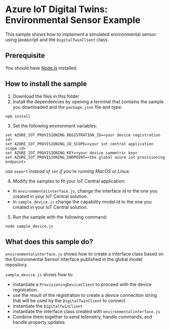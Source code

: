 # Azure IoT Digital Twins: Environmental Sensor Example

This sample shows how to implement a simulated environmental sensor using javascript and the `DigitalTwinClient` class.

## Prerequisite

You should have [Node.js](https://nodejs.org/en/) installed.

## How to install the sample

1. Download the files in this folder
2. Install the dependencies by opening a terminal that contains the sample you downloaded and the `package.json` file and type:

```shell
npm install
```

3. Set the following environment variables:

```shell
set AZURE_IOT_PROVISIONING_REGISTRATION_ID=<your device registration id>
set AZURE_IOT_PROVISIONING_ID_SCOPE=<your iot central application scope id>
set AZURE_IOT_PROVISIONING_KEY=<your device symmetric key>
set AZURE_IOT_PROVISIONING_ENDPOINT=<the global azure iot provisioning endpoint>
```
*use `export` instead of `set` if you're running MacOS or Linux.*

4. Modify the samples to fit your IoT Central application:
- In `environmentalinterface.js`, change the interface id to the one you created in your IoT Central solution.
- In `sample_device.js` change the capability model id to the one you created in your IoT Central solution.

5. Run the sample with the following command:

```shell
node sample_device.js
```

## What does this sample do?

`environmentalinterface.js` shows how to create a interface class based on the Environmental Sensor interface published in the global model repository.

`sample_device.js` shows how to:
- instantiate a `ProvisioningDeviceClient` to proceed with the device registration.
- use the result of the registration to create a device connection string that will be used by the `DigitalTwinClient` to connect
- instantiate the `DigitalTwinClient`
- instantiate the interface class created with `environmentalinterface.js`
- Combine them together to send telemetry, handle commands, and handle property updates.
